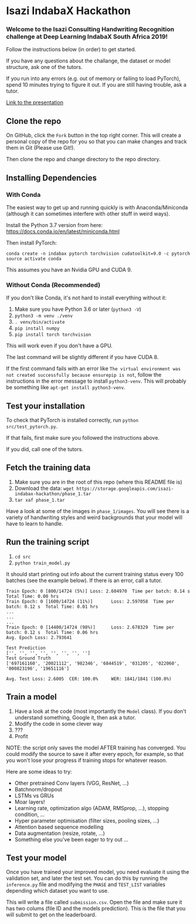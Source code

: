 # Isazi IndabaX Hackathon

### Welcome to the Isazi Consulting Handwriting Recognition challenge at Deep Learning IndabaX South Africa 2019!

Follow the instructions below (in order) to get started.

If you have any questions about the challange, the dataset or model structure, ask one of the tutors.

If you run into any errors (e.g. out of memory or failing to load PyTorch), spend 10 minutes trying to figure it out. If you are still having trouble, ask a tutor.

[Link to the presentation](https://docs.google.com/presentation/d/1yZJ4Xlj18syfkbPCAeBV_AmIf4a5KwHeX1Idb0cN0iE/edit?usp=sharing)

## Clone the repo

On GitHub, click the `Fork` button in the top right corner. This will create a personal copy of the repo for you so that you can make changes and track them in Git (Please use Git!).

Then clone the repo and change directory to the repo directory.

## Installing Dependencies

### With Conda

The easiest way to get up and running quickly is with Anaconda/Miniconda (although it can sometimes interfere with other stuff in weird ways).

Install the Python 3.7 version from here: https://docs.conda.io/en/latest/miniconda.html

Then install PyTorch:
```
conda create -n indabax pytorch torchvision cudatoolkit=9.0 -c pytorch
source activate conda
```

This assumes you have an Nvidia GPU and CUDA 9.


### Without Conda (Recommended)

If you don't like Conda, it's not hard to install everything without it:

1.  Make sure you have Python 3.6 or later (`python3 -V`)
2.  `python3 -m venv ./venv`
3.  `. venv/bin/activate`
4.  `pip install numpy`
5.  `pip install torch torchvision`

This will work even if you don't have a GPU.

The last command will be slightly different if you have CUDA 8.

If the first command fails with an error like `The virtual environment was not created successfully because ensurepip is not`, follow the instructions in the error message to install `python3-venv`. This will probably be something like `apt-get install python3-venv`.


## Test your installation

To check that PyTorch is installed correctly, run `python src/test_pytorch.py`.

If that fails, first make sure you followed the instructions above.

If you did, call one of the tutors.


## Fetch the training data

1.  Make sure you are in the root of this repo (where this README file is)
2.  Download the data: `wget https://storage.googleapis.com/isazi-indabax-hackathon/phase_1.tar`
3.  `tar xaf phase_1.tar`

Have a look at some of the images in `phase_1/images`. You will see there is a variety of handwriting styles and weird backgrounds that your model will have to learn to handle.


## Run the training script

1.  `cd src`
2.  `python train_model.py`

It should start printing out info about the current training status every 100 batches (see the example below). If there is an error, call a tutor.

```
Train Epoch: 0 [800/14724 (5%)] Loss: 2.604970  Time per batch: 0.14 s  Total Time: 0.00 hrs
Train Epoch: 0 [1600/14724 (11%)]       Loss: 2.597058  Time per batch: 0.12 s  Total Time: 0.01 hrs
...
...
...
Train Epoch: 0 [14400/14724 (98%)]      Loss: 2.678329  Time per batch: 0.12 s  Total Time: 0.06 hrs
Avg. Epoch Loss: 2.793641

Test Prediction
['', '', '', '', '', '', '', '']
Test Ground Truth
['697161160', '20021112', '982346', '6844519', '031205', '022060', '000823196', '19651116']

Avg. Test Loss: 2.6005  CER: 100.0%     WER: 1841/1841 (100.0%)
```


## Train a model

1.  Have a look at the code (most importantly the `Model` class). If you don't understand something, Google it, then ask a tutor.
2.  Modify the code in some clever way
3.  ???
4.  Profit

NOTE: the script only saves the model AFTER training has converged. You could modify the source to save it after every epoch, for example, so that you won't lose your progress if training stops for whatever reason.

Here are some ideas to try:
*  Other pretrained Conv layers (VGG, ResNet, ...)
*  Batchnorm/dropout
*  LSTMs vs GRUs
*  Moar layers!
*  Learning rate, optimization algo (ADAM, RMSprop, ...), stopping condition, ...
*  Hyper parameter optimisation (filter sizes, pooling sizes, ...)
*  Attention based sequence modelling
*  Data augmentation (resize, rotate, ...)
*  Something else you’ve been eager to try out ...


## Test your model

Once you have trained your improved model, you need evaluate it using the validation set, and later the test set. You can do this by running the `inference.py` file and modifying the `PHASE` and `TEST_LIST` variables depending which dataset you want to use.

This will write a file called `submission.csv`. Open the file and make sure it has two colums (file ID and the models prediction). This is the file that you will submit to get on the leaderboard.

